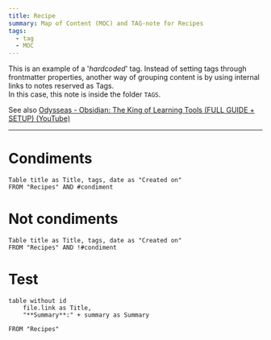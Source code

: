 ```yaml
---
title: Recipe
summary: Map of Content (MOC) and TAG-note for Recipes 
tags: 
  - tag
  - MOC
---
```


This is an example of a '*hardcoded*' tag. 
Instead of setting tags through frontmatter properties, another way of grouping content is by using internal links to notes reserved as Tags.  
In this case, this note is inside the folder `TAGS`. 

See also [Odysseas - Obsidian: The King of Learning Tools (FULL GUIDE + SETUP) (YouTube)](https://www.youtube.com/watch?v=hSTy_BInQs8) 

--- 


# Condiments 
```dataview 
Table title as Title, tags, date as "Created on" 
FROM "Recipes" AND #condiment
```

# Not condiments 
```dataview 
Table title as Title, tags, date as "Created on" 
FROM "Recipes" AND !#condiment
```

# Test 

```dataview 
table without id 
	file.link as Title,
    "**Summary**:" + summary as Summary

FROM "Recipes"
```
